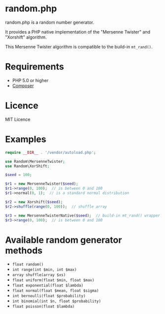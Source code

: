 # random.php

random.php is a random number generator.

It provides a PHP native implementation of the "Mersenne Twister" and "Xorshift" algorithm.

This Mersenne Twister algorithm is compatible to the build-in `mt_rand()`.

# Requirements

- PHP 5.0 or higher
- [Composer](http://getcomposer.org/)

# Licence

MIT Licence

# Examples

```php
require __DIR__ . '/vendor/autoload.php';

use Random\MersenneTwister;
use Random\XorShift;

$seed = 100;

$r1 = new MersenneTwister($seed);
$r1->range(0, 100);  // is between 0 and 100
$r1->normal(0, 1);  // is a standard normal distribution

$r2 = new Xorshift($seed);
$r2->shuffle(range(0, 100));  // shuffle array

$r3 = new MersenneTwisterNative($seed);  // build-in mt_rand() wrapper
$r3->range(0, 100);  // is between 0 and 100
```

# Available random generator methods

- `float random()`
- `int range(int $min, int $max)`
- `array shuffle(array $xs)`
- `float uniform(float $min, float $max)`
- `float exponential(float $lambda)`
- `float normal(float $mean, float $sigma)`
- `int bernoulli(float $probability)`
- `int binomial(int $n, float $probability)`
- `float poisson(float $lambda)`
